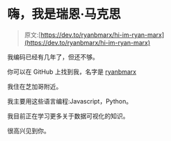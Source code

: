 # 嗨，我是瑞恩·马克思

> 原文:[https://dev.to/ryanbmarx/hi-im-ryan-marx](https://dev.to/ryanbmarx/hi-im-ryan-marx)

我编码已经有几年了，但还不够。

你可以在 GitHub 上找到我，名字是 [ryanbmarx](https://github.com/ryanbmarx)

我住在芝加哥附近。

我主要用这些语言编程:Javascript，Python。

我目前正在学习更多关于数据可视化的知识。

很高兴见到你。